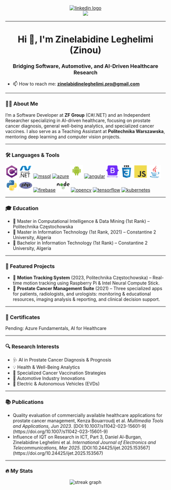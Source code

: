 
<div align="center">
  <a href="https://www.linkedin.com/in/zinelabidine-leghelimi-31596a349/" target="_blank">
    <img src="https://img.shields.io/static/v1?message=LinkedIn&logo=linkedin&color=0077B5&logoColor=white&style=for-the-badge" height="25" alt="linkedin logo" />
  </a>
</div>

<div align="center">
  <img src="https://visitor-badge.laobi.icu/badge?page_id=zinelabidineleghelimi.zinelabidineleghelimi" />
</div>

---

<h1 align="center">Hi 👋, I'm <strong>Zinelabidine Leghelimi (Zinou)</strong></h1>
<h3 align="center">Bridging Software, Automotive, and AI-Driven Healthcare Research</h3>

- 📫 How to reach me: <strong>zinelabidineleghelimi.pro@gmail.com</strong>

---

<h3 align="left">👨‍💻 About Me</h3>
<p align="left">
I’m a Software Developer at <strong>ZF Group</strong> (C#/.NET) and an Independent Researcher specializing in AI-driven healthcare, focusing on prostate cancer diagnosis, general well-being analytics, and specialized cancer vaccines. I also serve as a Teaching Assistant at <strong>Politechnika Warszawska</strong>, mentoring deep learning and computer vision projects.
</p>

---

<h3 align="left">🛠️ Languages & Tools</h3>
<p align="left">
  <a href="https://www.w3schools.com/cs/" target="_blank"><img src="https://raw.githubusercontent.com/devicons/devicon/master/icons/csharp/csharp-original.svg" alt="csharp" width="40" /></a>
  <a href="https://dotnet.microsoft.com/" target="_blank"><img src="https://raw.githubusercontent.com/devicons/devicon/master/icons/dot-net/dot-net-original-wordmark.svg" alt="dotnet" width="40" /></a>
  <a href="https://www.microsoft.com/en-us/sql-server" target="_blank"><img src="https://www.svgrepo.com/show/303229/microsoft-sql-server-logo.svg" alt="mssql" width="40" /></a>
  <a href="https://azure.microsoft.com/" target="_blank"><img src="https://www.vectorlogo.zone/logos/microsoft_azure/microsoft_azure-icon.svg" alt="azure" width="40" /></a>
  <a href="https://developer.android.com" target="_blank"><img src="https://raw.githubusercontent.com/devicons/devicon/master/icons/android/android-original-wordmark.svg" alt="android" width="40" /></a>
  <a href="https://angular.io" target="_blank"><img src="https://angular.io/assets/images/logos/angular/angular.svg" alt="angular" width="40" /></a>
  <a href="https://getbootstrap.com" target="_blank"><img src="https://raw.githubusercontent.com/devicons/devicon/master/icons/bootstrap/bootstrap-plain-wordmark.svg" alt="bootstrap" width="40" /></a>
  <a href="https://www.w3schools.com/css/" target="_blank"><img src="https://raw.githubusercontent.com/devicons/devicon/master/icons/css3/css3-original-wordmark.svg" alt="css3" width="40" /></a>
  <a href="https://developer.mozilla.org/en-US/docs/Web/JavaScript" target="_blank"><img src="https://raw.githubusercontent.com/devicons/devicon/master/icons/javascript/javascript-original.svg" alt="javascript" width="40" /></a>
  <a href="https://www.java.com" target="_blank"><img src="https://raw.githubusercontent.com/devicons/devicon/master/icons/java/java-original.svg" alt="java" width="40" /></a>
  <a href="https://www.python.org" target="_blank"><img src="https://raw.githubusercontent.com/devicons/devicon/master/icons/python/python-original.svg" alt="python" width="40" /></a>
  <a href="https://www.php.net" target="_blank"><img src="https://raw.githubusercontent.com/devicons/devicon/master/icons/php/php-original.svg" alt="php" width="40" /></a>
  <a href="https://firebase.google.com/" target="_blank"><img src="https://www.vectorlogo.zone/logos/firebase/firebase-icon.svg" alt="firebase" width="40" /></a>
  <a href="https://nodejs.org" target="_blank"><img src="https://raw.githubusercontent.com/devicons/devicon/master/icons/nodejs/nodejs-original-wordmark.svg" alt="nodejs" width="40" /></a>
  <a href="https://opencv.org/" target="_blank"><img src="https://www.vectorlogo.zone/logos/opencv/opencv-icon.svg" alt="opencv" width="40" /></a>
  <a href="https://www.tensorflow.org" target="_blank"><img src="https://www.vectorlogo.zone/logos/tensorflow/tensorflow-icon.svg" alt="tensorflow" width="40" /></a>
  <a href="https://kubernetes.io/" target="_blank"><img src="https://cdn.jsdelivr.net/gh/devicons/devicon/icons/kubernetes/kubernetes-plain.svg" alt="kubernetes" width="40" /></a>
</p>

---

<h3 align="left">🎓 Education</h3>
<ul>
  <li>🏅 Master in Computational Intelligence & Data Mining (1st Rank) – Politechnika Częstochowska</li>
  <li>🏅 Master in Information Technology (1st Rank, 2021) – Constantine 2 University, Algeria</li>
  <li>🏅 Bachelor in Information Technology (1st Rank) – Constantine 2 University, Algeria</li>
</ul>

---

<h3 align="left">📂 Featured Projects</h3>
<ul>
  <li>🔧 <strong>Motion Tracking System</strong> (2023, Politechnika Częstochowska) – Real-time motion tracking using Raspberry Pi & Intel Neural Compute Stick.</li>
  <li>📱 <strong>Prostate Cancer Management Suite</strong> (2021) – Three specialized apps for patients, radiologists, and urologists: monitoring & educational resources, imaging analysis & reporting, and clinical decision support.</li>
</ul>

---

<h3 align="left">📜 Certificates</h3>
<p>Pending: Azure Fundamentals, AI for Healthcare</p>

---

<h3 align="left">🔍 Research Interests</h3>
<ul>
  <li>🩺 AI in Prostate Cancer Diagnosis & Prognosis</li>
  <li>💡 Health & Well-Being Analytics</li>
  <li>💉 Specialized Cancer Vaccination Strategies</li>
  <li>🚗 Automotive Industry Innovations</li>
  <li>🔋 Electric & Autonomous Vehicles (EVDs)</li>
</ul>

---

<h3 align="left">📚 Publications</h3>
<ul>
  <li>Quality evaluation of commercially available healthcare applications for prostate cancer management, Kenza Bouarroudj et al. <em>Multimedia Tools and Applications, Jun 2023</em>. [DOI:10.1007/s11042-023-15601-9](https://doi.org/10.1007/s11042-023-15601-9)</li>
  <li>Influence of IQT on Research in ICT, Part 3, Daniel Al-Burgan, Zinelabidine Leghelimi et al. <em>International Journal of Electronics and Telecommunications, Mar 2025</em>. [DOI:10.24425/ijet.2025.153567](https://doi.org/10.24425/ijet.2025.153567)</li>
</ul>

---

<h3 align="left">🔥 My Stats</h3>
<div align="center">
  <img src="https://streak-stats.demolab.com?user=zinelabidineleghelimi&locale=en&mode=daily&theme=dark&hide_border=false&border_radius=5&order=3" alt="streak graph" />
</div>
